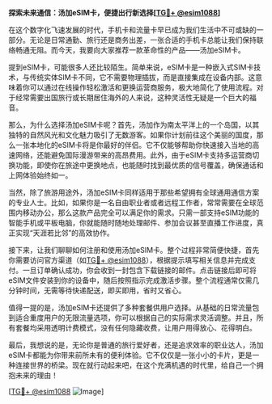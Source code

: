 **探索未来通信：汤加eSIM卡，便捷出行新选择[[TG💪+ @esim1088](https://t.me/s/esim1088)]**

在这个数字化飞速发展的时代，手机卡和流量卡早已成为我们生活中不可或缺的一部分。无论是日常通勤、旅行还是商务出差，一张合适的手机卡总能让我们保持联络畅通无阻。而今天，我要向大家推荐一款革命性的产品——汤加eSIM卡。

提到eSIM卡，可能很多人还比较陌生。简单来说，eSIM卡是一种嵌入式SIM卡技术，与传统实体SIM卡不同，它不需要物理插拔，而是直接集成在设备内部。这意味着你可以通过在线操作轻松激活和更换运营商服务，极大地简化了使用流程。对于经常需要出国旅行或长期居住海外的人来说，这种灵活性无疑是一个巨大的福音。

那么，为什么选择汤加eSIM卡呢？首先，汤加作为南太平洋上的一个岛国，以其独特的自然风光和文化魅力吸引了无数游客。如果你计划前往这个美丽的国度，那么一张本地化的eSIM卡将是你最好的伴侣。它不仅能够帮助你快速接入当地的高速网络，还能避免国际漫游带来的高昂费用。此外，由于eSIM卡支持多运营商切换功能，即使你在旅途中更换地点，也能随时找到最优质的信号覆盖，确保通话和上网体验始终如一。

当然，除了旅游用途外，汤加eSIM卡同样适用于那些希望拥有全球通用通信方案的专业人士。比如，如果你是一名自由职业者或者远程工作者，常常需要在全球范围内移动办公，那么这款产品完全可以满足你的需求。只需一部支持eSIM功能的智能手机或平板电脑，你就能随时随地处理邮件、参加会议甚至直播工作进度，真正实现“天涯若比邻”的高效协作。

接下来，让我们聊聊如何注册和使用汤加eSIM卡。整个过程非常简便快捷，首先你需要访问官方渠道（如[TG💪+ @esim1088](https://t.me/s/esim1088)），根据提示填写相关信息并完成支付。一旦订单确认成功，你会收到一封包含下载链接的邮件。点击链接后即可将eSIM文件安装到你的设备中，随后按照指示完成激活步骤。整个流程通常仅需几分钟时间，无需等待快递配送，即买即用，省时又省心。

值得一提的是，汤加eSIM卡还提供了多种套餐供用户选择。从基础的日常流量包到适合重度用户的无限流量选项，你可以根据自己的实际需求灵活调整。并且，所有套餐均采用透明计费模式，没有任何隐藏收费，让用户用得放心、花得明白。

最后，我想说的是，无论你是普通的旅行爱好者，还是追求效率的职业达人，汤加eSIM卡都能为你带来前所未有的便利体验。它不仅仅是一张小小的卡片，更是一种连接世界的桥梁。现在就行动起来吧，在这个充满机遇的时代里，给自己一个拥抱未来的理由！

[[TG💪+ @esim1088](https://t.me/s/esim1088) ![Image](https://i.postimg.cc/4NQfJmqS/Snipaste-2025-05-13-00-14-12.png)]